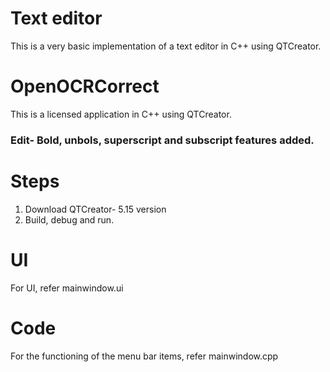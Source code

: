 # Text editor
This is a very basic implementation of a text editor in C++ using QTCreator.

# OpenOCRCorrect
This is a licensed application in C++ using QTCreator.
### Edit- Bold, unbols, superscript and subscript features added.

# Steps
1. Download QTCreator- 5.15 version
2. Build, debug and run.

# UI
For UI, refer mainwindow.ui

# Code
For the functioning of the menu bar items, refer mainwindow.cpp
